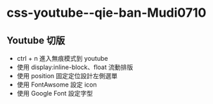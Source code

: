 # css-youtube--qie-ban-Mudi0710

## Youtube 切版

- ctrl + n 進入無痕模式到 youtube
- 使用 display:inline-block、float 流動排版
- 使用 position 固定定位設計左側選單
- 使用 FontAwsome 設定 icon
- 使用 Google Font 設定字型